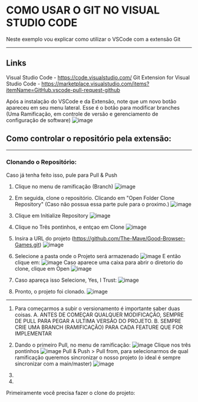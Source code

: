 # COMO USAR O GIT NO VISUAL STUDIO CODE

Neste exemplo vou explicar como utilizar o VSCode com a extensão Git

---

## Links
Visual Studio Code - https://code.visualstudio.com/
Git Extension for Visual Studio Code - https://marketplace.visualstudio.com/items?itemName=GitHub.vscode-pull-request-github

Após a instalação do VSCode e da Extensão, note que um novo botão apareceu em seu menu lateral. Esse é o botão para modificar branches (Uma Ramificação, em controle de versão e gerenciamento de configuração de software)
![image](https://user-images.githubusercontent.com/78883240/158706074-5bca1e22-bba9-4ff0-938c-9c9a98bda3a3.png)

## Como controlar o repositório pela extensão:
---
### Clonando o Repositório: 

Caso já tenha feito isso, pule para Pull & Push

1. Clique no menu de ramificação (Branch) 
![image](https://user-images.githubusercontent.com/78883240/158706401-06e534b4-f1db-4a85-902a-5f2db1b1f870.png)

2. Em seguida, clone o repositório. Clicando em "Open Folder Clone Repository" (Caso não possua essa parte pule para o proximo.)
![image](https://user-images.githubusercontent.com/78883240/158706457-f45b7f66-a96d-4f8a-b177-b937ba21748d.png)

3. Clique em Initialize Repository
![image](https://user-images.githubusercontent.com/78883240/158706676-6bd2206e-dfe0-45d7-8e33-189235436cce.png)

4. Clique no Três pontinhos, e entçao em Clone
![image](https://user-images.githubusercontent.com/78883240/158706811-6d339b10-aaf3-42e8-ad05-f1ac3b7f086b.png)

5. Insira a URL do projeto (https://github.com/The-Mave/Good-Browser-Games.git)
![image](https://user-images.githubusercontent.com/78883240/158706849-0b7c0794-ae0b-4d42-81ce-28070947ab6d.png)

6. Selecione a pasta onde o Projeto será armazenado
![image](https://user-images.githubusercontent.com/78883240/158706985-b45031c0-9980-402f-8905-b6694208dc00.png)
E então clique em:
![image](https://user-images.githubusercontent.com/78883240/158707038-50a48cd0-a8b7-4c7d-85d6-95b1861f673c.png)
Caso aparece uma caixa para abrir o diretorio do clone, clique em Open
![image](https://user-images.githubusercontent.com/78883240/158707329-263c64d4-6f0b-4002-8b1e-f3f037f52f56.png)

7. Caso apareça isso Selecione, Yes, I Trust:
![image](https://user-images.githubusercontent.com/78883240/158707190-ee3bcc8c-7d40-4d80-9329-a614877d2d2c.png)

8. Pronto, o projeto foi clonado.
![image](https://user-images.githubusercontent.com/78883240/158707385-946dea8a-8019-420f-8c74-4af57eb3f1ff.png)

---
1. Para começarmos a subir o versionamento é importante saber duas coisas. 
    A. ANTES DE COMEÇAR QUALQUER MODIFICAÇÃO, SEMPRE DE PULL PARA PEGAR A ULTIMA VERSÃO DO PROJETO.
    B. SEMPRE CRIE UMA BRANCH (RAMIFICAÇÃO) PARA CADA FEATURE QUE FOR IMPLEMENTAR
2.  Dando o primeiro Pull, no menu de ramificação:
![image](https://user-images.githubusercontent.com/78883240/158707711-a4cfefbf-9763-4e1c-a8d4-5813a13877c7.png)
Clique nos três pontinhos
![image](https://user-images.githubusercontent.com/78883240/158707734-6f7f52ba-b5b2-4f79-b689-b21456d948e3.png)
Pull & Push > Pull from, para selecionarmos de qual ramificação queremos sincronizar o nosso projeto (o ideal é sempre sincronizar com a main/master) 
![image](https://user-images.githubusercontent.com/78883240/158707754-ee738504-6c46-4172-aeb1-2227f4ff7b1f.png)

3.  
4. 





Primeiramente você precisa fazer o clone do projeto:
